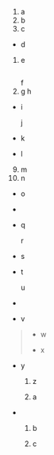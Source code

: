 1. a
1. b
1. c

* d

1.  e
    ```js

    ```
    f
2.  g
    h

- i

  j

+ k

+ l

9. m
10. n

*
  o
*
  ~~~p

  ~~~

- q
  
  r
-
  s
- t
 
  
  u
- 
  
   
- v

> + w
>
> + x

* y

  1. z

  1. a
  
- 1) b

  2) c
